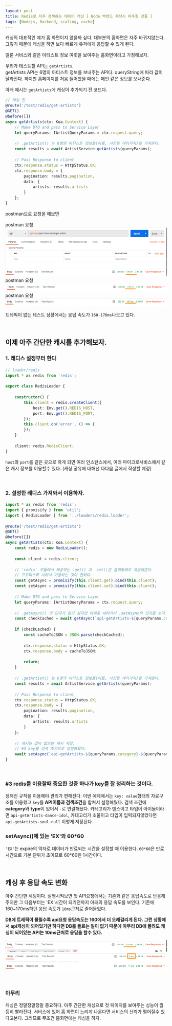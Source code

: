```yaml
---
layout: post
title: Redis로 자주 검색하는 데이터 캐싱 [ Node 백엔드 제작시 마주칠 것들 ]
tags: [Nodejs, Backend, scaling, cache]
---
```


캐싱의 대표적인 예가 홈 화면이지 않을까 싶다.
대부분의 홈화면은 자주 바뀌지않는다. 그렇기 때문에 캐싱을 하면 보다 빠르게 유저에게 응답할 수 있게 된다.

멜론 서비스와 같은 아티스트 정보 여럿을 보여주는 홈화면이라고 가정해보자.

우리가 테스트할 API는 `getArtists`.<br>
getArtists API는 6명의 아티스트 정보를 보내주는 API다. queryString에 따라 값이 달라진다. 하지만 홈페이지를 처음 들어왔을 때에는 매번 같은 정보를 보내준다.


아래 예시는 `getArtists`에 캐싱이 추가되기 전 코드다.

```ts
// 캐싱 전
@route('/test/redis/get-artists')
@GET()
@before([])
async getArtists(ctx: Koa.Context) {
    // Make DTO and pass to Service Layer
    let queryParams: IArtistQueryParams = ctx.request.query;

    // .getArtist() 는 6명의 아티스트 정보들(이름, 사진등 여러가지)을 가져온다.
    const results = await ArtistService.getArtists(queryParams);

    // Pass Response to client
    ctx.response.status = HttpStatus.OK;
    ctx.response.body = {
        pagination: results.pagination,
        data: {
            artists: results.artists
        }
    };
}
```

postman으로 요청을 해보면

postman 요청
![api-cache-result1](/images/posts/redis-api-cache1.png)
postman 요청
![api-cache-result2](/images/posts/redis-api-cache2.png)
postman 요청
![api-cache-result3](/images/posts/redis-api-cache3.png)

트레픽이 없는 테스트 상황에서는 응답 속도가 `160-170ms`나오고 있다.

<br>

## 이제 아주 간단한 캐시를 추가해보자.

### 1. 레디스 설정부터 한다
```ts
// loader/redis
import * as redis from 'redis';

export class RedisLoader {

    constructor() {
        this.client = redis.createClient({
            host: Env.get().REDIS_HOST,
            port: Env.get().REDIS_PORT,
        });
        this.client.on('error', () => {
        });
    }

    client: redis.RedisClient;
}
```

`host`와 `port`를 같은 곳으로 하게 되면 여러 인스턴스에서, 여러 마이크로서비스에서 같은 캐시 정보를 이용할수 있다. (캐싱 공유에 대해선 다다음 글에서 작성할 예정)

<br>

### 2. 설정한 레디스 가져와서 이용하자.
```ts
import * as redis from 'redis';
import { promisify } from 'util';
import { RedisLoader } from '../loaders/redis.loader';

@route('/test/redis/get-artists')
@GET()
@before([])
async getArtists(ctx: Koa.Context) {
    const redis = new RedisLoader();
    
    const client = redis.client;
    
    // 'redis' 모듈에서 제공하는 .get() 과 .set()은 콜백형태로 제공해준다.
    // 프로미스화 시켜서 이용하는 것이 편하다.
    const getAsync = promisify(this.client.get).bind(this.client);
    const setAsync = promisify(this.client.set).bind(this.client);

    // Make DTO and pass to Service Layer
    let queryParams: IArtistQueryParams = ctx.request.query;

    // .getAsync() 의 인자가 뭔가 싶다면 아래로 내려가서 .setAsync의 인자를 보자.
    const checkCached = await getAsync(`api-getArtists-${queryParams.category}-${queryParams.type}`);

    if (checkCached) {
        const cacheToJSON = JSON.parse(checkCached);

        ctx.response.status = HttpStatus.OK;
        ctx.response.body = cacheToJSON;
        
        return;
    }

    // .getArtist() 는 6명의 아티스트 정보들(이름, 사진등 여러가지)을 가져온다.
    const results = await ArtistService.getArtists(queryParams);

    // Pass Response to client
    ctx.response.status = HttpStatus.OK;
    ctx.response.body = {
        pagination: results.pagination,
        data: {
            artists: results.artists
        }
    };

    // 캐시된 값이 없으면 캐시 저장.
    // #3 key를 검색 조건으로 설정해뒀다.
    await setAsync(`api-getArtists-${queryParams.category}-${queryParams.type}`, 'EX', 60 * 60)
}
```
<br>

### #3 redis를 이용할때 중요한 것중 하나가 key를 잘 정리하는 것이다.
정해진 규칙을 이용해야 관리가 편해진다. 이번 예제에서는 `key: value`형태의 자료구조를 이용했고 `key`를 **API이름과 검색조건**을 합쳐서 설정해뒀다. 검색 조건에 **category**와 **type**이 있어서 `-`로 연결해뒀다. 카테고리가 댄스이고 타입이 아이돌이라면 `api-getArtists-dance-idol`, 카테고리가 소울이고 타입이 입력되지않았다면 `api-getArtists-soul-null` 이렇게 저장된다.

### setAsync()에 있는 'EX'와 60*60
`'EX'`는 expire의 약자로 데이터가 만료되는 시간을 설정할 때 이용한다.
`60*60`은 만료 시간으로 기본 단위가 초이므로 60*60은 1시간이다.

<br>

## 캐싱 후 응답 속도 변화
아주 간단한 세팅이다. 실행시켜보면
첫 API요청에서는 기존과 같은 응답속도로 반응해주지만 그 다음부터는 'EX'시간이 되기전까지 아래의 응답 속도를 보인다. 기존에 160~170ms하던 응답 속도가 `10ms`근처로 줄어들었다. 

**DB에 트레픽이 몰릴수록 api요청 응답속도는 160에서 더 오래걸리게 된다. 그런 상황에서 api캐싱이 되어있기만 하다면 DB를 들르는 일이 없기 때문에 아무리 DB에 몰려도 캐싱이 되어있는 API는 10ms근처로 응답을 할수 있다.**

![api-cache-result4](/images/posts/redis-cache-result7.png)
![api-cache-result5](/images/posts/redis-cache-result8.png)
![api-cache-result6](/images/posts/redis-cache-result6.png)

<br>

### 마무리
캐싱은 정말정말정말 중요하다. 아주 간단한 캐싱으로 첫 페이지를 보여주는 성능이 월등히 빨라진다.
서비스에 있어 홈 화면이 느리게 나온다면 서비스의 신뢰가 떨어질수 있다고본다. 그러므로 무조건 홈화면에는 캐싱을 하자.